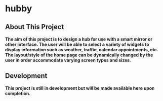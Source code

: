 # hubby

## About This Project

#### The aim of this project is to design a hub for use with a smart mirror or other interface.  The user will be able to select a variety of widgets to display information such as weather, traffic, calendar appointments, etc.  The layout/style of the home page can be dynamically changed by the user in order accommodate varying screen types and sizes.

## Development

#### This project is still in development but will be made available here upon completion.
